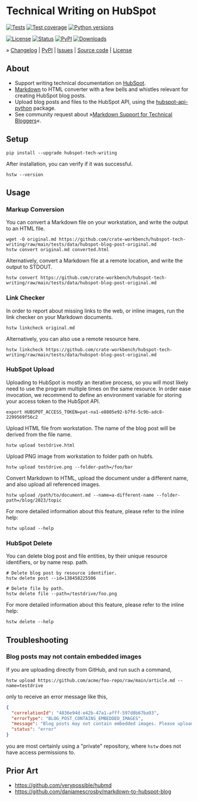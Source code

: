 # Technical Writing on HubSpot

[![Tests](https://github.com/crate-workbench/hubspot-tech-writing/actions/workflows/main.yml/badge.svg)](https://github.com/crate-workbench/hubspot-tech-writing/actions/workflows/main.yml)
[![Test coverage](https://img.shields.io/codecov/c/gh/crate-workbench/hubspot-tech-writing.svg)](https://codecov.io/gh/crate-workbench/hubspot-tech-writing/)
[![Python versions](https://img.shields.io/pypi/pyversions/hubspot-tech-writing.svg)](https://pypi.org/project/hubspot-tech-writing/)

[![License](https://img.shields.io/github/license/crate-workbench/hubspot-tech-writing.svg)](https://github.com/crate-workbench/hubspot-tech-writing/blob/main/LICENSE)
[![Status](https://img.shields.io/pypi/status/hubspot-tech-writing.svg)](https://pypi.org/project/hubspot-tech-writing/)
[![PyPI](https://img.shields.io/pypi/v/hubspot-tech-writing.svg)](https://pypi.org/project/hubspot-tech-writing/)
[![Downloads](https://pepy.tech/badge/hubspot-tech-writing/month)](https://pypi.org/project/hubspot-tech-writing/)


<!-- » [Documentation] -->

» [Changelog]
| [PyPI]
| [Issues]
| [Source code]
| [License]

[Changelog]: https://github.com/crate-workbench/hubspot-tech-writing/blob/main/CHANGES.md
[Documentation]: https://hubspot-tech-writing.readthedocs.io/
[Issues]: https://github.com/crate-workbench/hubspot-tech-writing/issues
[License]: https://github.com/crate-workbench/hubspot-tech-writing/blob/main/LICENSE
[PyPI]: https://pypi.org/project/hubspot-tech-writing/
[Source code]: https://github.com/crate-workbench/hubspot-tech-writing


## About

- Support writing technical documentation on [HubSpot].
- [Markdown] to HTML converter with a few bells and whistles relevant for creating
  HubSpot blog posts.
- Upload blog posts and files to the HubSpot API, using the [hubspot-api-python] package.
- See community request about »[Markdown Support for Technical Bloggers]«.


## Setup

```shell
pip install --upgrade hubspot-tech-writing
```

After installation, you can verify if it was successful.
```shell
hstw --version
```


## Usage

### Markup Conversion
You can convert a Markdown file on your workstation, and write the output to an HTML file.
```shell
wget -O original.md https://github.com/crate-workbench/hubspot-tech-writing/raw/main/tests/data/hubspot-blog-post-original.md
hstw convert original.md converted.html
```

Alternatively, convert a Markdown file at a remote location, and write the output to STDOUT.
```shell
hstw convert https://github.com/crate-workbench/hubspot-tech-writing/raw/main/tests/data/hubspot-blog-post-original.md
```

### Link Checker

In order to report about missing links to the web, or inline images, run the
link checker on your Markdown documents.
```shell
hstw linkcheck original.md
```

Alternatively, you can also use a remote resource here.
```shell
hstw linkcheck https://github.com/crate-workbench/hubspot-tech-writing/raw/main/tests/data/hubspot-blog-post-original.md
```

### HubSpot Upload

Uploading to HubSpot is mostly an iterative process, so you will most likely need to use the
program multiple times on the same resource. In order ease invocation, we recommend to define
an environment variable for storing your access token to the HubSpot API.
```shell
export HUBSPOT_ACCESS_TOKEN=pat-na1-e8805e92-b7fd-5c9b-adc8-2299569f56c2
```

Upload HTML file from workstation.
The name of the blog post will be derived from the file name.
```shell
hstw upload testdrive.html
```

Upload PNG image from workstation to folder path on hubfs.
```shell
hstw upload testdrive.png --folder-path=/foo/bar
```

Convert Markdown to HTML, upload the document under a different name, and also upload all
referenced images.
```shell
hstw upload /path/to/document.md --name=a-different-name --folder-path=/blog/2023/topic
```

For more detailed information about this feature, please refer to the inline help:
```shell
hstw upload --help
```

### HubSpot Delete

You can delete blog post and file entities, by their unique resource identifiers,
or by name resp. path.

```shell
# Delete blog post by resource identifier.
hstw delete post --id=138458225506
```

```shell
# Delete file by path.
hstw delete file --path=/testdrive/foo.png
```

For more detailed information about this feature, please refer to the inline help:
```shell
hstw delete --help
```


## Troubleshooting

### Blog posts may not contain embedded images

If you are uploading directly from GitHub, and run such a command,
```
hstw upload https://github.com/acme/foo-repo/raw/main/article.md --name=testdrive
```
only to receive an error message like this,
```json
{
  "correlationId": "4836e94d-e42b-47a1-afff-597d8b67ba93",
  "errorType": "BLOG_POST_CONTAINS_EMBEDDED_IMAGES",
  "message": "Blog posts may not contain embedded images. Please upload images to File Manager.",
  "status": "error"
}
```
you are most certainly using a "private" repository, where `hstw` does not have
access permissions to.


## Prior Art

- https://github.com/verypossible/hubmd
- https://github.com/danjamescrosby/markdown-to-hubspot-blog


[HubSpot]: https://www.hubspot.com/
[hubspot-api-python]: https://github.com/HubSpot/hubspot-api-python
[Markdown]: https://daringfireball.net/projects/markdown/
[Markdown Support for Technical Bloggers]: https://community.hubspot.com/t5/HubSpot-Ideas/Markdown-Support-for-Technical-Bloggers/idi-p/15724
